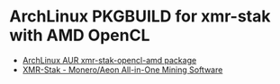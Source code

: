 # ArchLinux PKGBUILD for xmr-stak with AMD OpenCL

- [ArchLinux AUR xmr-stak-opencl-amd package](https://aur.archlinux.org/packages/xmr-stak-opencl-amd/)
- [XMR-Stak - Monero/Aeon All-in-One Mining Software](https://github.com/fireice-uk/xmr-stak)
